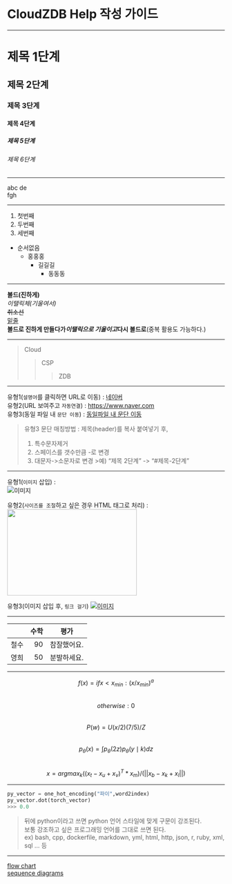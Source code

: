 # CloudZDB Help 작성 가이드

<!-- 수평선 -->
--- 

<!-- 제목 -->
# 제목 1단계
## 제목 2단계
### 제목 3단계
#### 제목 4단계
##### 제목 5단계
###### 제목 6단계

---

<!-- 개행 : 띄워쓰기 2번+엔터 입력 -->
abc  de  
fgh

---

<!-- List -->
1. 첫번째
1. 두번째
1. 세번째

+ 순서없음
    - 홍홍홍
        * 길길길
            + 동동동

---

<!-- 강조 -->
__볼드(진하게)__  
_이탤릭체(기울여서)_    
~~취소선~~  
<u>밑줄</u>  
__볼드로 진하게 만들다가*이탤릭으로 기울이고*다시 볼드로__(중복 활용도 가능하다.)

---

<!-- 인용구 -->
> Cloud
>> CSP
>>> ZDB

---

<!-- 링크 -->
유형1(`설명어`를 클릭하면 URL로 이동) : [네이버](https://www.naver.com "마우스를 올려놓으면 말풍선이 나옵니다.")  
유형2(URL 보여주고 `자동연결`) : <https://www.naver.com>  
유형3(동일 파일 내 `문단 이동`) : [동일파일 내 문단 이동](#제목-2단계)

>유형3 문단 매칭방법 : 제목(header)를 복사 붙여넣기 후,
>1) 특수문자제거
>2) 스페이스를 갯수만큼 -로 변경
>3) 대문자->소문자로 변경
    >예) “제목 2단계” -> “#제목-2단계”

---

<!-- 이미지 -->
유형1(`이미지` 삽입) :  
![이미지](https://cdn.clien.net/web/api/file/F01/8943891/37854b4f3dc856.png&gif=true "고야이")

유형2(`사이즈를 조절`하고 싶은 경우 HTML 태그로 처리) :   
<img src="https://cdn.clien.net/web/api/file/F01/8943891/37854b4f3dc856.png&gif=true" width="300" height="200">

유형3(이미지 삽입 후, `링크 걸기`)
[![이미지](https://cdn.clien.net/web/api/file/F01/8943891/37854b4f3dc856.png&gif=true)](https://clien-achive.blogspot.com/2019/09/blog-post_47.html)

---

<!-- 표 -->
|                    | 수학 |    평가   |  
|:--- | ---: | :---: |  
| 철수                |  90 | 참잘했어요. |  
| 영희                |  50 | 분발하세요. |

---

<!-- 수식 -->
$$f(x)= if x < x_{min} : (x/x_{min})^a$$  
$$otherwise : 0$$  
$$P(w)=U(x/2)(7/5)/Z$$  
$$p_{\theta}(x) = \int p_{\theta}(2z)p_{\theta}(y\mid k)dz$$  
$$x = argmax_k((x_t-x_u+x_v)^T*x_m)/(||x_b-x_k+x_l||)$$

---

<!-- 코드 블록 -->
```python
py_vector = one_hot_encoding("파이",word2index)
py_vector.dot(torch_vector)
>>> 0.0
```

>뒤에 python이라고 쓰면 python 언어 스타일에 맞게 구문이 강조된다.  
>보통 강조하고 싶은 프로그래밍 언어를 그대로 쓰면 된다.  
>ex) bash, cpp, dockerfile, markdown, yml, html, http, json, r, ruby, xml, sql … 등

---

<!-- UML 다이어그램 -->
[flow chart](http://flowchart.js.org/ "FlowChart")  
[sequence diagrams](https://bramp.github.io/js-sequence-diagrams/ "SequenceDiagrams") 

















 
